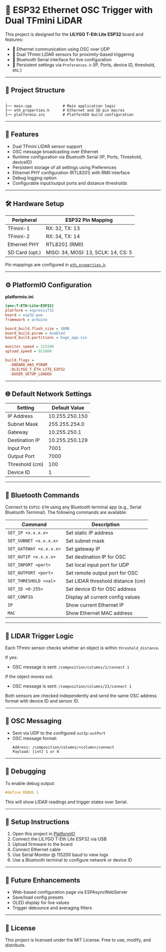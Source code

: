 # 🚀 ESP32 Ethernet OSC Trigger with Dual TFmini LiDAR

This project is designed for the **LILYGO T-Eth Lite ESP32** board and features:

- 📡 Ethernet communication using OSC over UDP
- 🔦 Dual TFmini LiDAR sensors for proximity-based triggering
- 🔧 Bluetooth Serial interface for live configuration
- 💾 Persistent settings via `Preferences.h` (IP, Ports, device ID, threshold, etc.)

---

## 📁 Project Structure

```
.
├── main.cpp              # Main application logic
├── eth_properties.h      # Ethernet and SD pin macros
├── platformio.ini        # PlatformIO build configuration
```

---

## 🧠 Features

- Dual TFmini LIDAR sensor support
- OSC message broadcasting over Ethernet
- Runtime configuration via Bluetooth Serial (IP, Ports, Threshold, deviceID)
- Persistent storage of all settings using Preferences
- Ethernet PHY configuration (RTL8201) with RMII interface
- Debug logging option
- Configurable input/output ports and distance thresholds

---

## 🛠️ Hardware Setup

| Peripheral     | ESP32 Pin Mapping |
|----------------|-------------------|
| TFmini-1       | RX: 32, TX: 13     |
| TFmini-2       | RX: 34, TX: 14     |
| Ethernet PHY   | RTL8201 (RMII)     |
| SD Card (opt.) | MISO: 34, MOSI: 13, SCLK: 14, CS: 5 |

Pin mappings are configured in [`eth_properties.h`](eth_properties.h).

---

## ⚙️ PlatformIO Configuration

**platformio.ini**
```ini
[env:T-ETH-Lite-ESP32]
platform = espressif32
board = esp32-poe
framework = arduino

board_build.flash_size = 16MB
board_build.psram = enabled
board_build.partitions = huge_app.csv

monitor_speed = 115200
upload_speed = 921600

build_flags = 
  -DBOARD_HAS_PSRAM
  -DLILYGO_T_ETH_LITE_ESP32
  -DUSER_SETUP_LOADED
```

---

## 🌐 Default Network Settings

| Setting          | Default Value          |
|------------------|------------------------|
| IP Address       | 10.255.250.150         |
| Subnet Mask      | 255.255.254.0          |
| Gateway          | 10.255.250.1           |
| Destination IP   | 10.255.250.129         |
| Input Port       | 7001                   |
| Output Port      | 7000                   |
| Threshold (cm)   | 100                    |
| Device ID        | 1                      |

---

## 🔧 Bluetooth Commands

Connect to `ESP32-ETH` using any Bluetooth terminal app (e.g., Serial Bluetooth Terminal). The following commands are available:

| Command                | Description                         |
|------------------------|-------------------------------------|
| `SET_IP <x.x.x.x>`     | Set static IP address               |
| `SET_SUBNET <x.x.x.x>` | Set subnet mask                     |
| `SET_GATEWAY <x.x.x.x>`| Set gateway IP                      |
| `SET_OUTIP <x.x.x.x>`  | Set destination IP for OSC          |
| `SET_INPORT <port>`    | Set local input port for UDP        |
| `SET_OUTPORT <port>`   | Set remote output port for OSC      |
| `SET_THRESHOLD <val>`  | Set LIDAR threshold distance (cm)   |
| `SET_ID <0-255>`       | Set device ID for OSC address       |
| `GET_CONFIG`           | Display all current config values   |
| `IP`                   | Show current Ethernet IP            |
| `MAC`                  | Show Ethernet MAC address           |

---

## 📏 LIDAR Trigger Logic

Each TFmini sensor checks whether an object is within `threshold_distance`.

If yes:
- OSC message is sent: `/composition/columns/1/connect 1`

If the object moves out:
- OSC message is sent: `/composition/columns/21/connect 1`

Both sensors are checked independently and send the same OSC address format with device ID and sensor ID.

---

## 📡 OSC Messaging

- Sent via UDP to the configured `outIp:outPort`
- OSC message format:
  ```
  Address: /composition/columns/<column>/connect
  Payload: [int] 1 or 0
  ```

---

## 🧪 Debugging

To enable debug output:
```cpp
#define DEBUG 1
```

This will show LIDAR readings and trigger states over Serial.

---

## 🔌 Setup Instructions

1. Open this project in [PlatformIO](https://platformio.org/)
2. Connect the LILYGO T-Eth Lite ESP32 via USB
3. Upload firmware to the board
4. Connect Ethernet cable
5. Use Serial Monitor @ 115200 baud to view logs
6. Use a Bluetooth terminal to configure network or device ID

---

## 🧠 Future Enhancements

- Web-based configuration page via ESPAsyncWebServer
- Save/load config presets
- OLED display for live values
- Trigger debounce and averaging filters

---

## 📜 License

This project is licensed under the MIT License. Free to use, modify, and distribute.
